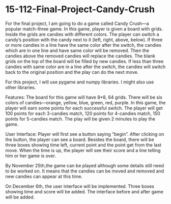 # 15-112-Final-Project-Candy-Crush
For the final project, I am going to do a game called Candy Crush—a popular match-three game. In this game, player is given a board with grids. Inside the grids are candies with different colors. The player can switch a candy’s position with the candy next to it (left, right, above, below). If three or more candies in a line have the same color after the switch, the candies which are in one line and have same color will be removed. Then the candies above the removed candies will replace the candies. The blank grids on the top of the board will be filled by new candies. If less than three candies with same color are in a line after the switch, the candies will switch back to the original position and the play can do the next move. 

For this project, I will use pygame and numpy libraries. I might also use other libraries. 

Features: The board for this game will have 8*8, 64 grids. There will be six colors of candies—orange, yellow, blue, green, red, purple. In this game, the player will earn some points for each successful switch. The player will get 100 points for each 3-candies match, 120 points for 4-candies match, 150 points for 5-candies match. The play will be given 2 minutes to play the game.  

User Interface: Player will first see a button saying “begin”. After clicking on the button, the player can see a board. Besides the board, there will be three boxes showing time left, current point and the point get from the last move. When the time is up, the player will see their score and a line telling him or her game is over. 

By November 25th,the game can be played although some details still need to be worked on. It means that the candies can be moved and removed and new candies can appear at this time. 

On December 6th, the user interface will be implemented. Three boxes showing time and score will be added. The interface before and after game will be added.
